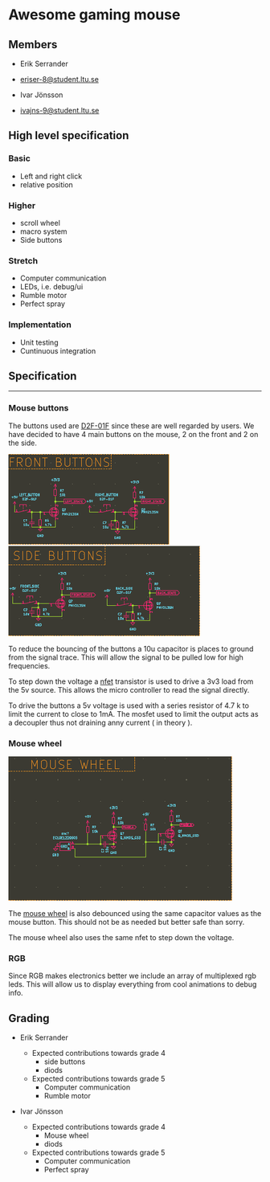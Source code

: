 # Awesome gaming mouse

## Members

- Erik Serrander
- eriser-8@student.ltu.se
  
- Ivar Jönsson
- ivajns-9@student.ltu.se


## High level specification

### Basic
- Left and right click
- relative position

### Higher
- scroll wheel
- macro system
- Side buttons

### Stretch
- Computer communication
- LEDs, i.e. debug/ui
- Rumble motor
- Perfect spray


### Implementation
- Unit testing
- Cuntinuous integration



## Specification
---
### Mouse buttons
The buttons used are [D2F-01F](https://www.elfa.se/sv/mikrobrytare-d2f-100ma-1co-74n-kolv-omron-electronic-components-d2f-01f/p/11082662?track=true&no-cache=true&marketingPopup=false) since these are well regarded by users.
We have decided to have 4 main buttons on the mouse, 2 on the front and 2 on the side.


![front_buttons](images/front_buttons.png)
![side_buttons](images/side_buttons.png)

To reduce the bouncing of the buttons a 10u capacitor is places to ground from the signal trace. This will allow the signal to be pulled low for high frequencies. 

To step down the voltage a [nfet](https://se.rs-online.com/web/p/mosfets/7258326) transistor is used to drive a 3v3 load from the 5v source. This allows the micro controller to read the signal directly.

To drive the buttons a 5v voltage is used with a series resistor of 4.7 k to limit the current to close to 1mA. The mosfet used to limit the output acts as a decoupler thus not draining anny current ( in theory ).

### Mouse wheel


![mouse_wheel](images/mouse_wheel.png)

The [mouse wheel](https://se.rs-online.com/web/p/mechanical-rotary-encoders/7295545) is also debounced using the same capacitor values as the mouse button. This should not be as needed but better safe than sorry.

The mouse wheel also uses the same nfet to step down the voltage.

### RGB
Since RGB makes electronics better we include an array of multiplexed rgb leds. This will allow us to display everything from cool animations to debug info. 





## Grading

- Erik Serrander
  - Expected contributions towards grade 4
    - side buttons
    - diods
  - Expected contributions towards grade 5
    - Computer communication
    - Rumble motor
  
- Ivar Jönsson
  - Expected contributions towards grade 4
    - Mouse wheel
    - diods
  - Expected contributions towards grade 5
    - Computer communication
    - Perfect spray
